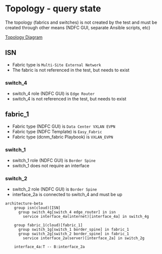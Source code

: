 # Topology - query state

The topology (fabrics and switches) is not created by the test and must be
created through other means (NDFC GUI, separate Ansible scripts, etc)

[Topology Diagram](query.mermaid)

## ISN

- Fabric type is `Multi-Site External Network`
- The fabric is not referenced in the test, but needs to exist

### switch_4

- switch_4 role (NDFC GUI) is `Edge Router`
- switch_4 is not referenced in the test, but needs to exist

## fabric_1

- Fabric type (NDFC GUI) is `Data Center VXLAN EVPN`
- Fabric type (NDFC Template) is `Easy_Fabric`
- Fabric type (dcnm_fabric Playbook) is `VXLAN_EVPN`

### switch_1

- switch_1 role (NDFC GUI) is `Border Spine`
- switch_1 does not require an interface

### switch_2

- switch_2 role (NDFC GUI) is `Border Spine`
- interface_2a is connected to switch_4 and must be up

```mermaid
architecture-beta
    group isn(cloud)[ISN]
      group switch_4g[switch_4 edge_router] in isn
        service interface_4a(internet)[interface_4a] in switch_4g

    group fabric_1(cloud)[fabric_1]
      group switch_1g[switch_1 border_spine] in fabric_1
      group switch_2g[switch_2 border_spine] in fabric_1
        service interface_2a(server)[interface_2a] in switch_2g

    interface_4a:T -- B:interface_2a
```
